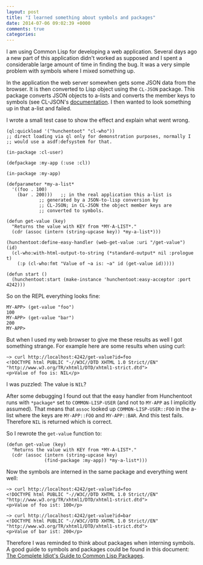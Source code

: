 ```yaml
---
layout: post
title: "I learned something about symbols and packages"
date: 2014-07-06 09:02:39 +0000
comments: true
categories: 
---
```


I am using Common Lisp for developing a web application. Several days
ago a new part of this application didn't worked as supposed and I
spent a considerable large amount of time in finding the bug. It was a
very simple problem with symbols where I mixed something up. 

In the application the web server somewhen gets some JSON data from
the browser. It is then converted to Lisp object using the `CL-JSON`
package. This package converts JSON objects to a-lists and converts
the member keys to symbols (see CL-JSON's [documentation](http://common-lisp.net/project/cl-json/). I then wanted to look something up in that a-list and failed.

I wrote a small test case to show the effect and explain what went wrong. 

``` 
(ql:quickload '("hunchentoot" "cl-who"))
;; direct loading via ql only for demonstration purposes, normally I
;; would use a asdf:defsystem for that.

(in-package :cl-user)

(defpackage :my-app (:use :cl))

(in-package :my-app)

(defparameter *my-a-list* 
  '((foo . 100)
    (bar . 200)))   ;; in the real application this a-list is
		    ;; generated by a JSON-to-lisp conversion by
		    ;; CL-JSON; in CL-JSON the object member keys are
		    ;; converted to symbols.

(defun get-value (key)
  "Returns the value with KEY from *MY-A-LIST*."
  (cdr (assoc (intern (string-upcase key)) *my-a-list*)))

(hunchentoot:define-easy-handler (web-get-value :uri "/get-value") (id)
  (cl-who:with-html-output-to-string (*standard-output* nil :prologue t)
    (:p (cl-who:fmt "Value of ~a is: ~a" id (get-value id)))))

(defun start ()
  (hunchentoot:start (make-instance 'hunchentoot:easy-acceptor :port 4242)))
```

So on the REPL everything looks fine:
```
MY-APP> (get-value "foo")
100
MY-APP> (get-value "bar")
200
MY-APP> 
```

But when I used my web browser to give me these results as well I got something strange. 
For example here are some results when using curl:
```
~> curl http://localhost:4242/get-value?id=foo
<!DOCTYPE html PUBLIC "-//W3C//DTD XHTML 1.0 Strict//EN" "http://www.w3.org/TR/xhtml1/DTD/xhtml1-strict.dtd">
<p>Value of foo is: NIL</p>
```

I was puzzled: The value is ```NIL```? 

After some debugging I found out that the easy handler from
Hunchentoot runs with ```*package*``` set to ```COMMON-LISP-USER```
(and not to ```MY-APP``` as I implicitly assumed). That means that ```assoc``` looked up ```COMMON-LISP-USER::FOO``` in the a-list where
the keys are ```MY-APP::FOO``` and ```MY-APP::BAR```. 
And this test fails. Therefore ```NIL``` is returned which is correct.

So I rewrote the ```get-value``` function to:
```
(defun get-value (key)
  "Returns the value with KEY from *MY-A-LIST*."
  (cdr (assoc (intern (string-upcase key)
		      (find-package :my-app)) *my-a-list*)))
```
Now the symbols are interned in the same package and everything went well:
```
~> curl http://localhost:4242/get-value?id=foo
<!DOCTYPE html PUBLIC "-//W3C//DTD XHTML 1.0 Strict//EN" "http://www.w3.org/TR/xhtml1/DTD/xhtml1-strict.dtd">
<p>Value of foo ist: 100</p>

~> curl http://localhost:4242/get-value?id=bar
<!DOCTYPE html PUBLIC "-//W3C//DTD XHTML 1.0 Strict//EN" "http://www.w3.org/TR/xhtml1/DTD/xhtml1-strict.dtd">
<p>Value of bar ist: 200</p>
```

Therefore I was reminded to think about packages when interning
 symbols. A good guide to symbols and packages could be found in this
 document: [The Complete Idiot's Guide to Common Lisp Packages](http://www.flownet.com/gat/packages.pdf).